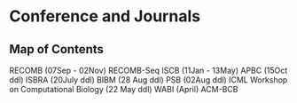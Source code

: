 # Conference and Journals
## Map of Contents

RECOMB (07Sep - 02Nov)
RECOMB-Seq
ISCB (11Jan - 13May)
APBC (15Oct ddl)
ISBRA (20July ddl)
BIBM (28 Aug ddl)
PSB (02Aug ddl)
ICML Workshop on Computational Biology (22 May ddl)
WABI (April)
ACM-BCB
